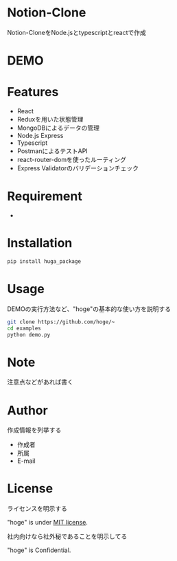 # Notion-Clone

Notion-CloneをNode.jsとtypescriptとreactで作成

# DEMO
 

 
# Features

* React
* Reduxを用いた状態管理
* MongoDBによるデータの管理
* Node.js Express
* Typescript
* PostmanによるテストAPI
* react-router-domを使ったルーティング
* Express Validatorのバリデーションチェック
 
# Requirement
 
* 
 
# Installation
 
```bash
pip install huga_package
```
 
# Usage
 
DEMOの実行方法など、"hoge"の基本的な使い方を説明する
 
```bash
git clone https://github.com/hoge/~
cd examples
python demo.py
```
 
# Note
 
注意点などがあれば書く
 
# Author
 
作成情報を列挙する
 
* 作成者
* 所属
* E-mail
 
# License
ライセンスを明示する
 
"hoge" is under [MIT license](https://en.wikipedia.org/wiki/MIT_License).
 
社内向けなら社外秘であることを明示してる
 
"hoge" is Confidential.
